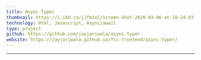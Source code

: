 ```yaml
---
title: Async Typer
thumbnail: https://i.ibb.co/jJfm1xC/Screen-Shot-2020-03-06-at-10-24-03-AM.png
technology: Html, Javascript, Async/await
type: project
github: https://github.com/jayjariwala/async-typer
website: https://jayjariwala.github.io/fcc-frontend/async-typer/
---
```

---
